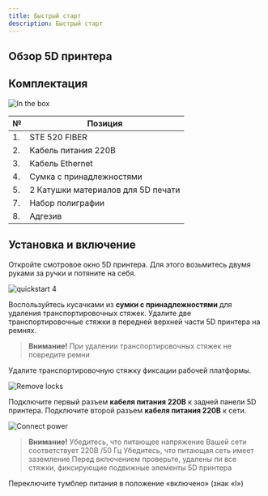```yaml
---
title: Быстрый старт
description: Быстрый старт
---
```


## Обзор 5D принтера

## Комплектация

![In the box](/docs/hfe520/quickstart/in_the_box.jpg)

| №   | Позиция                            |
| --- | ---------------------------------- |
| 1.  | STE 520 FIBER                      |
| 2.  | Кабель питания 220В                |
| 3.  | Кабель Ethernet                    |
| 4.  | Сумка с принадлежностями           |
| 5.  | 2 Катушки материалов для 5D печати |
| 7.  | Набор полиграфии                   |
| 8.  | Адгезив                            |

## Установка и включение

Откройте смотровое окно 5D принтера. Для этого возьмитесь двумя руками за ручки и потяните на себя.

![quickstart 4](/docs/hfe520/quickstart/remove_front.jpg)

Воспользуйтесь кусачками из **сумки с принадлежностями** для удаления транспортировочных стяжек. Удалите две транспортировочные стяжки в передней верхней части 5D принтера на ремнях.

> **Внимание!**
При удалении транспортировочных стяжек не повредите ремни

Удалите транспортировочную стяжку фиксации рабочей платформы.

![Remove locks](/docs/hfe520/quickstart/remove_locks.jpg)

Подключите первый разъем **кабеля питания 220В** к задней панели 5D принтера. Подключите второй разъем **кабеля питания 220В** к сети.

![Connect power](/docs/hfe520/quickstart/connect_power.jpg)

> **Внимание!**
Убедитесь, что питающее напряжение Вашей сети соответствует 220В /50 Гц
Убедитесь, что питающая сеть имеет заземление
Перед включением проверьте, удалены ли все стяжки, фиксирующие подвижные элементы 5D принтера

Переключите тумблер питания в положение «включено» (знак «I»)